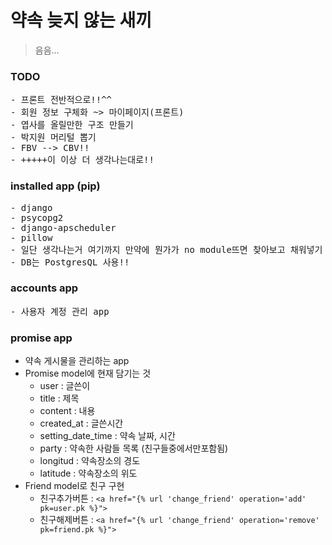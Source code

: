 # 약속 늦지 않는 새끼

> 음음...



### TODO
<pre>
- 프론트 전반적으로!!^^
- 회원 정보 구체화 ~> 마이페이지(프론트)
- 엽사를 올릴만한 구조 만들기
- 박지원 머리털 뽑기
- FBV --> CBV!!
- +++++이 이상 더 생각나는대로!!
</pre>


### installed app (pip)
<pre>
- django
- psycopg2
- django-apscheduler 
- pillow
- 일단 생각나는거 여기까지 만약에 뭔가가 no module뜨면 찾아보고 채워넣기
- DB는 PostgresQL 사용!!
</pre>


### accounts app
<pre>
- 사용자 계정 관리 app
</pre>


### promise app

- 약속 게시물을 관리하는 app
- Promise model에 현재 담기는 것
  - user : 글쓴이
  - title : 제목
  - content : 내용
  - created_at : 글쓴시간
  - setting_date_time : 약속 날짜, 시간
  - party : 약속한 사람들 목록 (친구들중에서만포함됨)
  - longitud : 약속장소의 경도
  - latitude : 약속장소의 위도
- Friend model로 친구 구현
  - 친구추가버튼 : `<a href="{% url 'change_friend' operation='add' pk=user.pk %}">`
  - 친구해제버튼 : `<a href="{% url 'change_friend' operation='remove' pk=friend.pk %}">`

